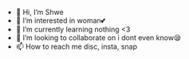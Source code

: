 - 👋 Hi, I’m Shwe
- 👀 I’m interested in woman💕
- 🌱 I’m currently learning nothing <3
- 💞️ I’m looking to collaborate on i dont even know😪
- 📫 How to reach me disc, insta, snap

<!---
luverzhwe/luverzhwe is a ✨ special ✨ repository because its `README.md` (this file) appears on your GitHub profile.
You can click the Preview link to take a look at your changes.
--->
